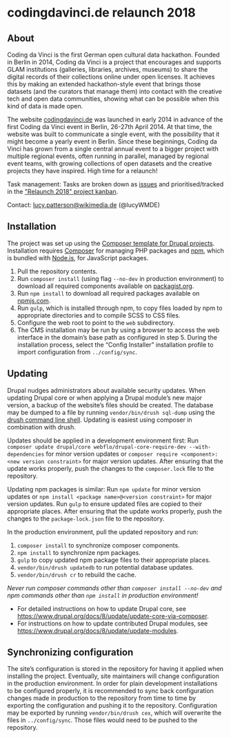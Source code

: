 # codingdavinci.de relaunch 2018

## About

Coding da Vinci is the first German open cultural data hackathon. Founded in Berlin in 2014, Coding da Vinci is a project that encourages and supports GLAM institutions (galleries, libraries, archives, museums) to share the digital records of their collections online under open licenses. It achieves this by making an extended hackathon-style event that brings those datasets (and the curators that manage them) into contact with the creative tech and open data communities, showing what can be possible when this kind of data is made open.

The website [codingdavinci.de](https://codingdavinci.de/) was launched in early 2014 in advance of the first Coding da Vinci event in Berlin, 26-27th April 2014. At that time, the website was built to communicate a single event, with the possibility that it might become a yearly event in Berlin. Since these beginnings, Coding da Vinci has grown from a single central annual event to a bigger project with multiple regional events, often running in parallel, managed by regional event teams, with growing collections of open datasets and the creative projects they have inspired. High time for a relaunch!

Task management: Tasks are broken down as [issues](https://github.com/codingdavinci/relaunch2018/issues) and prioritised/tracked in the ["Relaunch 2018" project kanban](https://github.com/codingdavinci/relaunch2018/projects/1).

Contact: lucy.patterson@wikimedia.de (@lucyWMDE)

## Installation

The project was set up using the [Composer template for Drupal projects](https://github.com/drupal-composer/drupal-project). Installation requires [Composer](https://getcomposer.org/) for managing PHP packages and [npm](https://www.npmjs.com/), which is bundled with [Node.js](https://nodejs.org/), for JavaScript packages.

1. Pull the repository contents.
2. Run `composer install` (using flag `--no-dev` in production environment) to download all required components available on [packagist.org](https://packagist.org/).
3. Run `npm install` to download all required packages available on [npmjs.com](https://www.npmjs.com/).
4. Run `gulp`, which is installed through npm, to copy files loaded by npm to appropriate directories and to compile SCSS to CSS files.
5. Configure the web root to point to the `web` subdirectory.
6. The CMS installation may be run by using a browser to access the web interface in the domain’s base path as configured in step 5. During the installation process, select the “Config Installer” installation profile to import configuration from `../config/sync`.

## Updating

Drupal nudges administrators about available security updates. When updating Drupal core or when applying a Drupal module’s new major version, a backup of the website’s files should be created. The database may be dumped to a file by running `vendor/bin/drush sql-dump` using the [drush command line shell](http://www.drush.org/). Updating is easiest using composer in combination with drush.

Updates should be applied in a development environment first: Run `composer update drupal/core webflo/drupal-core-require-dev --with-dependencies` for minor version updates or `composer require <component>:<new version constraint>` for major version updates. After ensuring that the update works properly, push the changes to the `composer.lock` file to the repository.

Updating npm packages is similar: Run `npm update` for minor version updates or `npm install <package name>@<version constraint>` for major version updates. Run `gulp` to ensure updated files are copied to their appropriate places. After ensuring that the update works properly, push the changes to the `package-lock.json` file to the repository.

In the production environment, pull the updated repository and run:
1. `composer install` to synchronize composer components.
2. `npm install` to synchronize npm packages.
3. `gulp` to copy updated npm package files to their appropriate places.
4. `vendor/bin/drush updatedb` to run potential database updates.
5. `vendor/bin/drush cr` to rebuild the cache.

*Never run composer commands other than `composer install --no-dev` and npm commands other than `npm install` in production environment!*

- For detailed instructions on how to update Drupal core, see https://www.drupal.org/docs/8/update/update-core-via-composer.
- For instructions on how to update contributed Drupal modules, see https://www.drupal.org/docs/8/update/update-modules.

## Synchronizing configuration

The site’s configuration is stored in the repository for having it applied when installing the project. Eventually, site maintainers will change configuration in the production environment. In order for plain development installations to be configured properly, it is recommended to sync back configuration changes made in production to the repository from time to time by exporting the configuration and pushing it to the repository. Configuration may be exported by running `vendor/bin/drush cex`, which will overwrite the files in `../config/sync`. Those files would need to be pushed to the repository.
